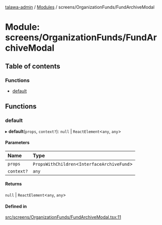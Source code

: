 [talawa-admin](../README.md) / [Modules](../modules.md) / screens/OrganizationFunds/FundArchiveModal

# Module: screens/OrganizationFunds/FundArchiveModal

## Table of contents

### Functions

- [default](screens_OrganizationFunds_FundArchiveModal.md#default)

## Functions

### default

▸ **default**(`props`, `context?`): ``null`` \| `ReactElement`\<`any`, `any`\>

#### Parameters

| Name | Type |
| :------ | :------ |
| `props` | `PropsWithChildren`\<`InterfaceArchiveFund`\> |
| `context?` | `any` |

#### Returns

``null`` \| `ReactElement`\<`any`, `any`\>

#### Defined in

[src/screens/OrganizationFunds/FundArchiveModal.tsx:11](https://github.com/kanhaiya04/talawa-admin/blob/52fefa1/src/screens/OrganizationFunds/FundArchiveModal.tsx#L11)
